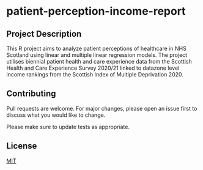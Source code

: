 # patient-perception-income-report

## Project Description

This R project aims to analyze patient perceptions of healthcare in NHS Scotland using linear and multiple linear regression models. The project utilises biennial patient health and care experience data from the Scottish Health and Care Experience Survey 2020/21 linked to datazone level income rankings from the Scottish Index of Multiple Deprivation 2020.

## Contributing

Pull requests are welcome. For major changes, please open an issue first
to discuss what you would like to change.

Please make sure to update tests as appropriate.

## License

[MIT](https://choosealicense.com/licenses/mit/)

